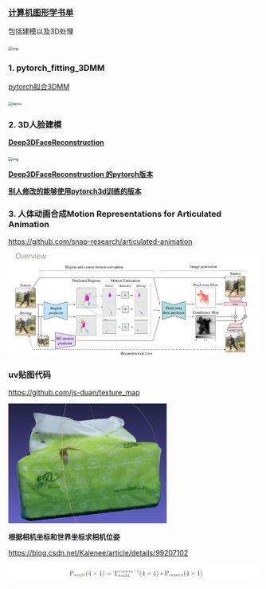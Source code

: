 ### [计算机图形学书单](https://github.com/HW140701/Book-list-of-computational-geometry-and-computer-graphics)

包括建模以及3D处理

<img src="https://camo.githubusercontent.com/ad48e4d6e51403321808088952475976bdc61aea0aaffa9961fb7e362fc7a625/68747470733a2f2f7777772e73747562626f726e6875616e672e636f6d2f77702d636f6e74656e742f75706c6f6164732f323032312f31312f77705f656469746f725f6d645f36356134646339326637393630613735383238616164316163393361383161372e6a7067" alt="img" style="zoom:50%;" />

### 1. pytorch_fitting_3DMM

[pytorch拟合3DMM](https://github.com/ascust/3DMM-Fitting-Pytorch)

<img src="https://github.com/ascust/3DMM-Fitting-Pytorch/raw/master/gifs/demo.gif" alt="demo" style="zoom:50%;" />

### 2.   3D人脸建模

**[Deep3DFaceReconstruction](https://github.com/microsoft/Deep3DFaceReconstruction)**

<img src="https://github.com/microsoft/Deep3DFaceReconstruction/raw/master/images/example.gif" alt="img" style="zoom:50%;" />

**[Deep3DFaceReconstruction 的pytorch版本](https://github.com/sicxu/Deep3DFaceRecon_pytorch)**

**[别人修改的能够使用pytorch3d训练的版本](https://github.com/xingmimfl/Deep3DFaceRecon_pytorch)**



### 3. 人体动画合成Motion Representations for Articulated Animation
https://github.com/snap-research/articulated-animation

<img src="README.assets/Snipaste_2022-10-09_19-02-06.png" alt="image" style="zoom:50%;" />

### uv贴图代码

https://github.com/js-duan/texture_map

<img src="README.assets/weight-mean.png" alt="qingfeng" style="zoom:50%;" />

**根据相机坐标和世界坐标求相机位姿**

https://blog.csdn.net/Kalenee/article/details/99207102

![image-20220927164908539](README.assets/image-20220927164908539.png)